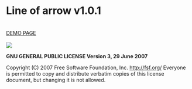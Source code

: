 # Line of arrow v1.0.1

<br />
<a href="https://zsoltkiraly.com/developments/line-of-arrow" target="_blank">DEMO PAGE</a><br /><br />

<img src="https://zsoltkiraly.com/developments/_images/line-of-arrow-001.jpg">

<br />

<b>GNU GENERAL PUBLIC LICENSE Version 3, 29 June 2007</b>

Copyright (C) 2007 Free Software Foundation, Inc. <http://fsf.org/>
Everyone is permitted to copy and distribute verbatim copies of this license document, but changing it is not allowed.
